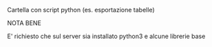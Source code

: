 Cartella con script python (es. esportazione tabelle)

NOTA BENE 

E' richiesto che sul server sia installato python3 e alcune librerie base 